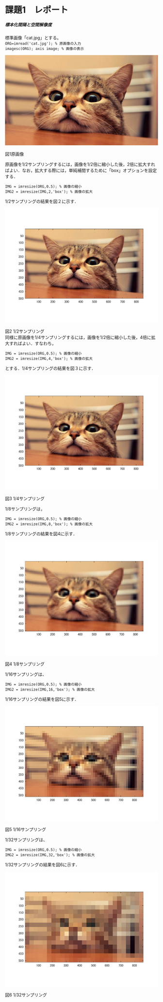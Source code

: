 
# 課題1　レポート
##### 標本化間隔と空間解像度

標準画像「cat.jpg」とする。   
`ORG=imread('cat.jpg'); % 原画像の入力`  
`imagesc(ORG); axis image; % 画像の表示`

![現画像](https://github.com/yoshihiro0118/kadai/blob/master/image/cat.jpg)　　

図1原画像

原画像を1/2サンプリングするには，画像を1/2倍に縮小した後，2倍に拡大すればよい．なお，拡大する際には，単純補間するために「box」オプションを設定する．

`IMG = imresize(ORG,0.5); % 画像の縮小`  
`IMG2 = imresize(IMG,2,'box'); % 画像の拡大`

1/2サンプリングの結果を図２に示す．

![1/2](https://github.com/yoshihiro0118/kadai/blob/master/image/cat1-1.jpg)

図2 1/2サンプリング  
同様に原画像を1/4サンプリングするには，画像を1/2倍に縮小した後，4倍に拡大すればよい．すなわち，

`IMG = imresize(ORG,0.5); % 画像の縮小`  
`IMG2 = imresize(IMG,4,'box'); % 画像の拡大`

とする．1/4サンプリングの結果を図３に示す．


![1/4](https://github.com/yoshihiro0118/kadai/blob/master/image/cat1-2.jpg)

図3 1/4サンプリング  

1/8サンプリングは，

`IMG = imresize(ORG,0.5); % 画像の縮小`  
`IMG2 = imresize(IMG,8,'box'); % 画像の拡大`

1/8サンプリングの結果を図4に示す．


![1/8](https://github.com/yoshihiro0118/kadai/blob/master/image/cat1-3.jpg)

図4 1/8サンプリング

1/16サンプリングは、

`IMG = imresize(ORG,0.5); % 画像の縮小`  
`IMG2 = imresize(IMG,16,'box'); % 画像の拡大`

1/16サンプリングの結果を図5に示す．

![1/16](https://github.com/yoshihiro0118/kadai/blob/master/image/cat1-4.jpg)

図5 1/16サンプリング

1/32サンプリングは、

`IMG = imresize(ORG,0.5); % 画像の縮小`  
`IMG2 = imresize(IMG,32,'box'); % 画像の拡大`

1/32サンプリングの結果を図6に示す．

![1/32](https://github.com/yoshihiro0118/kadai/blob/master/image/cat1-5.jpg)

図6 1/32サンプリング
